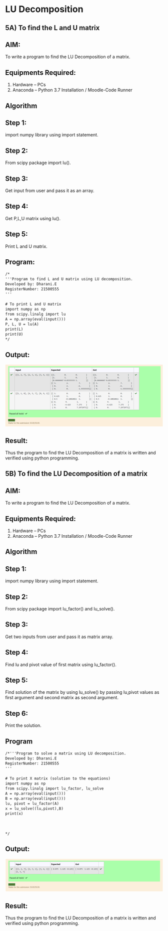 

# LU Decomposition 

## 5A) To find the L and U matrix

## AIM:
To write a program to find the LU Decomposition of a matrix.

## Equipments Required:
1. Hardware – PCs
2. Anaconda – Python 3.7 Installation / Moodle-Code Runner

## Algorithm
## Step 1:

import numpy library using import statement.

## Step 2:

From scipy package import lu().

## Step 3:

Get input from user and pass it as an array.

## Step 4: 

Get P,L,U matrix using lu().

## Step 5:

Print L and U matrix.

## Program:

```
/*
'''Program to find L and U matrix using LU decomposition.
Developed by: Dharani.E
RegisterNumber: 21500555
'''

# To print L and U matrix
import numpy as np
from scipy.linalg import lu
A = np.array(eval(input()))
P, L, U = lu(A)
print(L)
print(U)
*/
```
## Output:
![lu decomposition](l.png)

## Result:
Thus the program to find the LU Decomposition of a matrix is written and verified using python programming.

## 5B) To find the LU Decomposition of a matrix

## AIM:
To write a program to find the LU Decomposition of a matrix.

## Equipments Required:
1. Hardware – PCs
2. Anaconda – Python 3.7 Installation / Moodle-Code Runner

## Algorithm
## Step 1:

import numpy library using import statement.

## Step 2:

From scipy package import lu_factor() and lu_solve().

## Step 3:

Get two inputs from user and pass it as matrix array.

## Step 4: 

Find lu and pivot value of first matrix using lu_factor().

## Step 5:

Find solution of the matrix by using lu_solve() by passing lu,pivot values as first argument and second matrix as second argument.

## Step 6:

Print the solution.

## Program

```
/*'''Program to solve a matrix using LU decomposition.
Developed by: Dharani.E
RegisterNumber: 21500555
'''

# To print X matrix (solution to the equations)
import numpy as np
from scipy.linalg import lu_factor, lu_solve
A = np.array(eval(input()))
B = np.array(eval(input()))
lu, pivot = lu_factor(A)
x = lu_solve((lu,pivot),B)
print(x)



*/
```


## Output:
![lu decomposition](ll.png)





## Result:
Thus the program to find the LU Decomposition of a matrix is written and verified using python programming.

